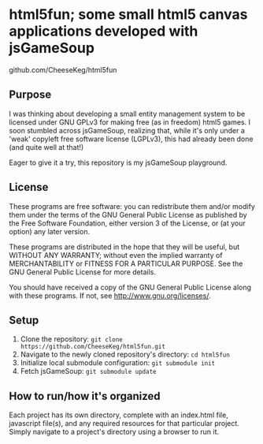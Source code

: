 html5fun; some small html5 canvas applications developed with jsGameSoup
===================================
github.com/CheeseKeg/html5fun

Purpose
-----------------------------------
I was thinking about developing a small entity management system to be licensed under GNU GPLv3 for making free (as in freedom) html5 games. I soon stumbled across jsGameSoup, realizing that, while it's only under a 'weak' copyleft free software license (LGPLv3), this had already been done (and quite well at that!)

Eager to give it a try, this repository is my jsGameSoup playground.

License
-----------------------------------
These programs are free software: you can redistribute them and/or modify
them under the terms of the GNU General Public License as published by
the Free Software Foundation, either version 3 of the License, or
(at your option) any later version.

These programs are distributed in the hope that they will be useful,
but WITHOUT ANY WARRANTY; without even the implied warranty of
MERCHANTABILITY or FITNESS FOR A PARTICULAR PURPOSE.  See the
GNU General Public License for more details.

You should have received a copy of the GNU General Public License
along with these programs.  If not, see <http://www.gnu.org/licenses/>.

Setup
-----------------------------------
1. Clone the repository: `git clone https://github.com/CheeseKeg/html5fun.git`
2. Navigate to the newly cloned repository's directory: `cd html5fun`
3. Initialize local submodule configuration: `git submodule init`
4. Fetch jsGameSoup: `git submodule update`

How to run/how it's organized
-----------------------------------
Each project has its own directory, complete with an index.html file, javascript file(s), and any required resources for that particular project. Simply navigate to a project's directory using a browser to run it.
